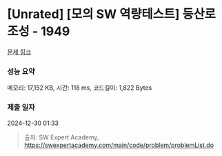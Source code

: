 # [Unrated] [모의 SW 역량테스트] 등산로 조성 - 1949 

[문제 링크](https://swexpertacademy.com/main/code/problem/problemDetail.do?contestProbId=AV5PoOKKAPIDFAUq) 

### 성능 요약

메모리: 17,152 KB, 시간: 118 ms, 코드길이: 1,822 Bytes

### 제출 일자

2024-12-30 01:33



> 출처: SW Expert Academy, https://swexpertacademy.com/main/code/problem/problemList.do